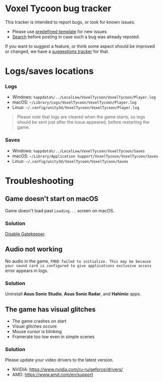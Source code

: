 # Voxel Tycoon bug tracker

This tracker is intended to report bugs, or look for known issues.

* Please use [predefined template](https://github.com/voxeltycoon/bug-tracker/issues/new?assignees=&template=bug.md&title=) for new issues
* [Search](https://github.com/voxeltycoon/bug-tracker/issues?q=is%3Aissue) before posting in case such a bug was already repoted.

If you want to suggest a feature, or think some aspect should be improved or changed, we have a [suggestions tracker](https://github.com/voxeltycoon/suggestions/discussions) for that.

# Logs/saves locations

### Logs

* Windows: `%appdata%/../LocalLow/VoxelTycoon/VoxelTycoon/Player.log`
* macOS: `~/Library/Logs/VoxelTycoon/VoxelTycoon/Player.log`
* Linux: `~/.config/unity3d/VoxelTycoon/VoxelTycoon/Player.log`

> Please note that logs are cleared when the game starts, so logs should be sent just after the issue appeared, before restarting the game.

### Saves

* Windows: `%appdata%/../LocalLow/VoxelTycoon/VoxelTycoon/Saves`
* macOS: `~/Library/Application Support/VoxelTycoon/VoxelTycoon/Saves`
* Linux: `~/.config/unity3d/VoxelTycoon/VoxelTycoon/Saves`

# Troubleshooting

## Game doesn't start on macOS

Game doesn't load past `Loading...` screen on macOS.

### Solution

[Disable Gatekeeper](https://disable-gatekeeper.github.io/).

### 

## Audio not working

No audio in the game, `FMOD failed to initialize. This may be because your sound card is configured to give applications exclusive access` error appears in logs.

### Solution

Uninstall **Asus Sonic Studio**, **Asus Sonic Radar**, and **Hahimic** apps.

## The game has visual glitches

* The game crashes on start
* Visual glitches occure
* Mouse cursor is blinking
* Framerate too low even in simple scenes

### Solution

Please update your video drivers to the latest version.
* NVIDIA: https://www.nvidia.com/ru-ru/geforce/drivers/
* AMD: https://www.amd.com/en/support

